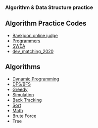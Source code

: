 ### Algorithm & Data Structure practice
## Algorithm Practice Codes
- [Baekjoon online judge](./algorithm_problems/boj)
- [Programmers](./algorithm_problems/programmers)
- [SWEA](./algorithm_problems/samsungsw)
- [dev_matching_2020](./algorithm_problems/dev_matching_2020)
## Algorithms
- [Dynamic Programming](algorithms/DP.md)
- [DFS/BFS](algorithms/DFS_BFS.md)
- [Greedy](algorithms/Greedy.md)
- [Simulation](algorithms/Simulation.md)
- [Back Tracking](algorithms/BackTracking.md)
- [Sort](algorithms/Sort.md)   
- [Math](algorithms/Math.md)
- Brute Force
- Tree

   